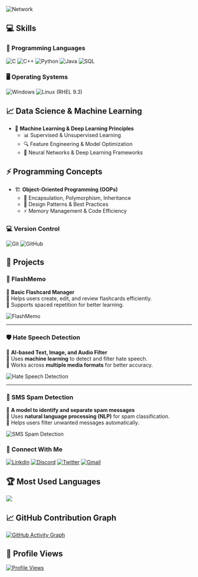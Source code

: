 ![Network](https://cdn.jsdelivr.net/gh/yourusername/repo@main/assets/network.svg)
## 💻 Skills

### 🔹 Programming Languages
![C](https://img.shields.io/badge/C-%2300599C.svg?style=for-the-badge&logo=c&logoColor=white)
![C++](https://img.shields.io/badge/c++-%2300599C.svg?style=for-the-badge&logo=c%2B%2B&logoColor=white)
![Python](https://img.shields.io/badge/python-%233776AB.svg?style=for-the-badge&logo=python&logoColor=white)
![Java](https://img.shields.io/badge/java-%23ED8B00.svg?style=for-the-badge&logo=java&logoColor=white)
![SQL](https://img.shields.io/badge/mysql-%2300f.svg?style=for-the-badge&logo=mysql&logoColor=white)

### 🖥️ Operating Systems
![Windows](https://img.shields.io/badge/windows-%230078D6.svg?style=for-the-badge&logo=windows&logoColor=white)
![Linux (RHEL 9.3)](https://img.shields.io/badge/RHEL-9.3-%23EE0000.svg?style=for-the-badge&logo=redhat&logoColor=white)

## 📈 Data Science & Machine Learning
- 🤖 **Machine Learning & Deep Learning Principles**  
  - 📊 Supervised & Unsupervised Learning  
  - 🔍 Feature Engineering & Model Optimization  
  - 🎯 Neural Networks & Deep Learning Frameworks  

## ⚡ Programming Concepts
- 🏗 **Object-Oriented Programming (OOPs)**  
  - 🔹 Encapsulation, Polymorphism, Inheritance  
  - 🔗 Design Patterns & Best Practices  
  - ⚡ Memory Management & Code Efficiency  



### 💻 Version Control
![Git](https://img.shields.io/badge/git-%23F05033.svg?style=for-the-badge&logo=git&logoColor=white)
![GitHub](https://img.shields.io/badge/github-%23181717.svg?style=for-the-badge&logo=github&logoColor=white)

## 🚀 Projects

### 📝 FlashMemo  
📌 **Basic Flashcard Manager**  
🔹 Helps users create, edit, and review flashcards efficiently.  
🔹 Supports spaced repetition for better learning.  

![FlashMemo](https://img.shields.io/badge/FlashMemo-Project-blue?style=for-the-badge)

---

### 🛡️ Hate Speech Detection  
📌 **AI-based Text, Image, and Audio Filter**  
🔹 Uses **machine learning** to detect and filter hate speech.  
🔹 Works across **multiple media formats** for better accuracy.  

![Hate Speech Detection](https://img.shields.io/badge/Hate_Speech_Detection-AI-red?style=for-the-badge)

---

### 📩 SMS Spam Detection  
📌 **A model to identify and separate spam messages**  
🔹 Uses **natural language processing (NLP)** for spam classification.  
🔹 Helps users filter unwanted messages automatically.  

![SMS Spam Detection](https://img.shields.io/badge/SMS_Spam_Detection-ML-green?style=for-the-badge)



### 🪪 Connect With Me
[![Linkdin](https://img.shields.io/badge/LinkedIn-%230077B5.svg?logo=linkedin&logoColor=white)](https://linkdin.com/tanishka-dhanwan-788443317)
[![Discord](https://img.shields.io/badge/Discord-%237289DA.svg?logo=discord&logoColor=white)](https://discordapp.com/users/1288912394575155260)
[![Twitter](https://img.shields.io/badge/Twitter-%231DA1F2.svg?logo=Twitter&logoColor=white)](https://twitter.com/DhanwanTanishka)
[![Gmail](https://img.shields.io/badge/Gmail-%23D14836.svg?logo=gmail&logoColor=white)](mailto:dhanwantanishka4169@gmail.com)



## 🏆 Most Used Languages
![](https://github-readme-stats.vercel.app/api/top-langs/?username=dhanwantanishka&theme=radical&hide_border=false&include_all_commits=false&count_private=true&layout=compact)



## 📈 GitHub Contribution Graph
[![GitHub Activity Graph](https://github-readme-activity-graph.vercel.app/graph?username=dhanwantanishka&theme=github-dark&bg_color=0D1117&color=58A6FF&line=58A6FF&point=FFFFFF&area=true&hide_border=true)](https://github.com/dhanwantanishka)



## 👀 Profile Views  
[![Profile Views](https://komarev.com/ghpvc/?username=dhanwantanishka&color=blue&style=for-the-badge&label=PROFILE+VIEWS)](https://github.com/dhanwantanishka)






  
